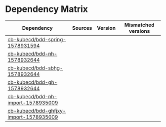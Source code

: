 # Dependency Matrix

Dependency | Sources | Version | Mismatched versions
---------- | ------- | ------- | -------------------
[cb-kubecd/bdd-spring-1578931594](https://github.com/cb-kubecd/bdd-spring-1578931594.git) |  | []() | 
[cb-kubecd/bdd-nh-1578932644](https://github.com/cb-kubecd/bdd-nh-1578932644.git) |  | []() | 
[cb-kubecd/bdd-sbhg-1578932644](https://github.com/cb-kubecd/bdd-sbhg-1578932644.git) |  | []() | 
[cb-kubecd/bdd-gh-1578932644](https://github.com/cb-kubecd/bdd-gh-1578932644.git) |  | []() | 
[cb-kubecd/bdd-nh-import-1578935009](https://github.com/cb-kubecd/bdd-nh-import-1578935009.git) |  | []() | 
[cb-kubecd/bdd-ghfjxy-import-1578935009](https://github.com/cb-kubecd/bdd-ghfjxy-import-1578935009.git) |  | []() | 
